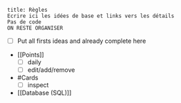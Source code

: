 ```ad-note
title: Règles
Ecrire ici les idées de base et links vers les détails
Pas de code
ON RESTE ORGANISER
```

- [ ] Put all firsts ideas and already complete here

- [[Points]]
	- [ ] daily
	- [ ] edit/add/remove
-  #Cards 
	- [ ] inspect
- [[Database (SQL)]]